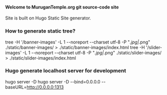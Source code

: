 #### Welcome to MuruganTemple.org git source-code site

Site is built on Hugo Static Site generator.

### How to generate static tree?
tree -H '/banner-images' -L 1 --noreport --charset utf-8 -P "*.jpg|*.png" ./static/banner-images/ > ./static/banner-images/index.html
tree -H '/slider-images' -L 1 --noreport --charset utf-8 -P "*.jpg|*.png" ./static/slider-images/ > ./static/slider-images/index.html

### Hugo generate localhost server for development
hugo server -D
hugo server -D --bind=0.0.0.0 --baseURL=http://0.0.0.0:1313
